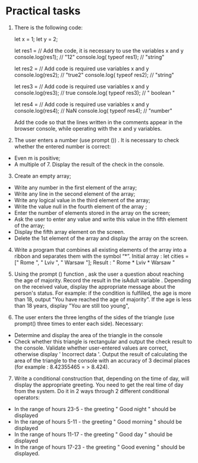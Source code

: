 # Practical tasks
1. There is the following code:

   let x = 1;
   let y = 2;
   
   let res1 = // Add the code, it is necessary to use the variables x and y
   console.log(res1); // "12"
   console.log( typeof res1); // "string"
   
   let res2 = // Add code is required use variables x and y
   console.log(res2); // "true2"
   console.log( typeof res2); // "string"
   
   let res3 = // Add code is required use variables x and y
   console.log(res3); // true
   console.log( typeof res3); // " boolean "
   
   let res4 = // Add code is required use variables x and y
   console.log(res4); // NaN
   console.log( typeof res4); // "number"

   Add the code so that the lines written in the comments appear in the browser console, while operating with the x and y variables.


2. The user enters a number (use prompt ()) . It is necessary to check whether the entered number is correct:
- Even m is positive;
- A multiple of 7.
Display the result of the check in the console.

3. Create an empty array;
- Write any number in the first element of the array;
- Write any line in the second element of the array;
- Write any logical value in the third element of the array;
- Write the value null in the fourth element of the array ;
- Enter the number of elements stored in the array on the screen;
- Ask the user to enter any value and write this value in the fifth element of the array;
- Display the fifth array element on the screen.
- Delete the 1st element of the array and display the array on the screen.

4. Write a program that combines all existing elements of the array into a ribbon and separates them with the symbol “*”.
Initial array :
let cities = [" Rome ", " Lviv ", " Warsaw "]; 
Result :
" Rome * Lviv * Warsaw "


5. Using the prompt () function , ask the user a question about reaching the age of majority. Record the result in the isAdult variable . Depending on the received value, display the appropriate message about the person's status. For example: if the condition is fulfilled, the age is more than 18, output "You have reached the age of majority". If the age is less than 18 years, display "You are still too young",


6. The user enters the three lengths of the sides of the triangle (use prompt() three times to enter each side).
Necessary:
- Determine and display the area of the triangle in the console
- Check whether this triangle is rectangular and output the check result to the console.
Validate whether user-entered values are correct, otherwise display ' Incorrect data '. Output the result of calculating the area of the triangle to the console with an accuracy of 3 decimal places (for example : 8.42355465 = > 8.424).

7. Write a conditional construction that, depending on the time of day, will display the appropriate greeting. You need to get the real time of day from the system. Do it in 2 ways through 2 different conditional operators:
- In the range of hours 23-5 - the greeting " Good night " should be displayed
- In the range of hours 5-11 - the greeting " Good morning " should be displayed
- In the range of hours 11-17 - the greeting " Good day " should be displayed
- In the range of hours 17-23 - the greeting " Good evening " should be displayed.
